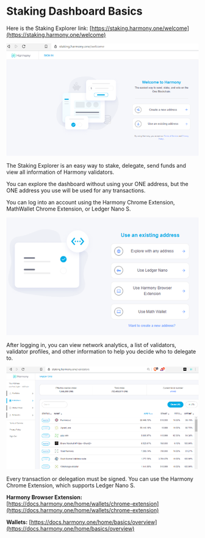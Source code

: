# Staking Dashboard Basics

Here is the Staking Explorer link:  [https://staking.harmony.one/welcome](https://staking.harmony.one/welcome)

![](../../.gitbook/assets/image%20%28137%29.png)

The Staking Explorer is an easy way to stake, delegate, send funds and view all information of Harmony validators.

You can explore the dashboard without using your ONE address, but the ONE address you use will be used for any transactions. 

You can log into an account using the Harmony Chrome Extension, MathWallet Chrome Extension, or Ledger Nano S. 

![](../../.gitbook/assets/image%20%2874%29.png)

After logging in, you can view network analytics, a list of validators, validator profiles, and other information to help you decide who to delegate to.

![](../../.gitbook/assets/image%20%28159%29.png)

Every transaction or delegation must be signed. You can use the Harmony Chrome Extension, which supports Ledger Nano S.

**Harmony Browser Extension:** [https://docs.harmony.one/home/wallets/chrome-extension](https://docs.harmony.one/home/wallets/chrome-extension)

**Wallets:** [https://docs.harmony.one/home/basics/overview](https://docs.harmony.one/home/basics/overview)

